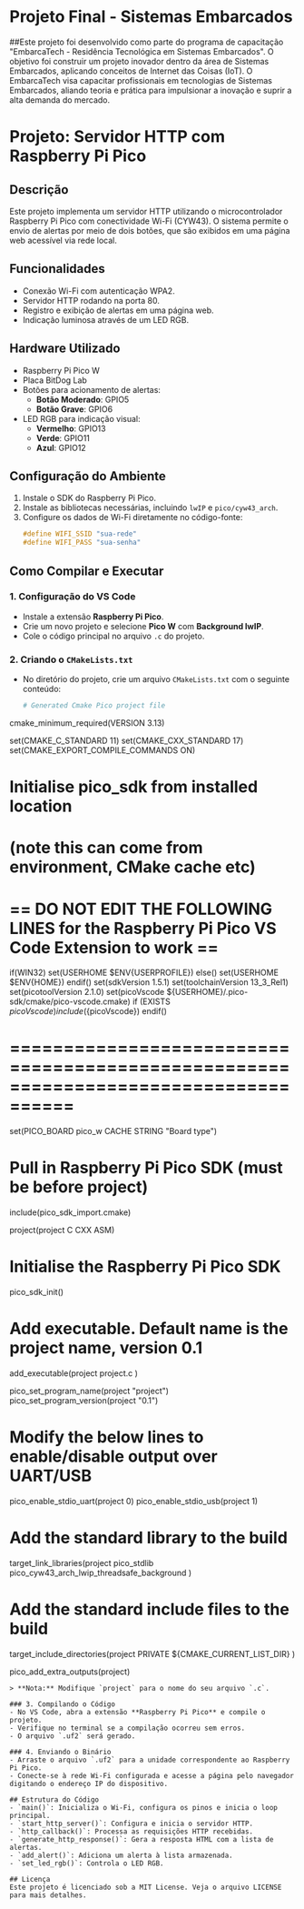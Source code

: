 # Projeto Final - Sistemas Embarcados

##Este projeto foi desenvolvido como parte do programa de capacitação "EmbarcaTech - Residência Tecnológica em Sistemas Embarcados". O objetivo foi construir um projeto inovador dentro da área de Sistemas Embarcados, aplicando conceitos de Internet das Coisas (IoT). O EmbarcaTech visa capacitar profissionais em tecnologias de Sistemas Embarcados, aliando teoria e prática para impulsionar a inovação e suprir a alta demanda do mercado.

# Projeto: Servidor HTTP com Raspberry Pi Pico

## Descrição
Este projeto implementa um servidor HTTP utilizando o microcontrolador Raspberry Pi Pico com conectividade Wi-Fi (CYW43). O sistema permite o envio de alertas por meio de dois botões, que são exibidos em uma página web acessível via rede local.

## Funcionalidades
- Conexão Wi-Fi com autenticação WPA2.
- Servidor HTTP rodando na porta 80.
- Registro e exibição de alertas em uma página web.
- Indicação luminosa através de um LED RGB.

## Hardware Utilizado
- Raspberry Pi Pico W
- Placa BitDog Lab
- Botões para acionamento de alertas:
  - **Botão Moderado**: GPIO5
  - **Botão Grave**: GPIO6
- LED RGB para indicação visual:
  - **Vermelho**: GPIO13
  - **Verde**: GPIO11
  - **Azul**: GPIO12

## Configuração do Ambiente
1. Instale o SDK do Raspberry Pi Pico.
2. Instale as bibliotecas necessárias, incluindo `lwIP` e `pico/cyw43_arch`.
3. Configure os dados de Wi-Fi diretamente no código-fonte:
   ```c
   #define WIFI_SSID "sua-rede"
   #define WIFI_PASS "sua-senha"
   ```

## Como Compilar e Executar
### 1. Configuração do VS Code
- Instale a extensão **Raspberry Pi Pico**.
- Crie um novo projeto e selecione **Pico W** com **Background lwIP**.
- Cole o código principal no arquivo `.c` do projeto.

### 2. Criando o `CMakeLists.txt`
- No diretório do projeto, crie um arquivo `CMakeLists.txt` com o seguinte conteúdo:
   ```cmake
  # Generated Cmake Pico project file

cmake_minimum_required(VERSION 3.13)

set(CMAKE_C_STANDARD 11)
set(CMAKE_CXX_STANDARD 17)
set(CMAKE_EXPORT_COMPILE_COMMANDS ON)

# Initialise pico_sdk from installed location
# (note this can come from environment, CMake cache etc)

# == DO NOT EDIT THE FOLLOWING LINES for the Raspberry Pi Pico VS Code Extension to work ==
if(WIN32)
    set(USERHOME $ENV{USERPROFILE})
else()
    set(USERHOME $ENV{HOME})
endif()
set(sdkVersion 1.5.1)
set(toolchainVersion 13_3_Rel1)
set(picotoolVersion 2.1.0)
set(picoVscode ${USERHOME}/.pico-sdk/cmake/pico-vscode.cmake)
if (EXISTS ${picoVscode})
    include(${picoVscode})
endif()
# ====================================================================================
set(PICO_BOARD pico_w CACHE STRING "Board type")

# Pull in Raspberry Pi Pico SDK (must be before project)
include(pico_sdk_import.cmake)

project(project C CXX ASM)

# Initialise the Raspberry Pi Pico SDK
pico_sdk_init()

# Add executable. Default name is the project name, version 0.1

add_executable(project project.c )

pico_set_program_name(project "project")
pico_set_program_version(project "0.1")

# Modify the below lines to enable/disable output over UART/USB
pico_enable_stdio_uart(project 0)
pico_enable_stdio_usb(project 1)

# Add the standard library to the build
target_link_libraries(project
        pico_stdlib    
        pico_cyw43_arch_lwip_threadsafe_background
        )
        
# Add the standard include files to the build
target_include_directories(project PRIVATE
  ${CMAKE_CURRENT_LIST_DIR}
)

pico_add_extra_outputs(project)

   ```
   > **Nota:** Modifique `project` para o nome do seu arquivo `.c`.

### 3. Compilando o Código
- No VS Code, abra a extensão **Raspberry Pi Pico** e compile o projeto.
- Verifique no terminal se a compilação ocorreu sem erros.
- O arquivo `.uf2` será gerado.

### 4. Enviando o Binário
- Arraste o arquivo `.uf2` para a unidade correspondente ao Raspberry Pi Pico.
- Conecte-se à rede Wi-Fi configurada e acesse a página pelo navegador digitando o endereço IP do dispositivo.

## Estrutura do Código
- `main()`: Inicializa o Wi-Fi, configura os pinos e inicia o loop principal.
- `start_http_server()`: Configura e inicia o servidor HTTP.
- `http_callback()`: Processa as requisições HTTP recebidas.
- `generate_http_response()`: Gera a resposta HTML com a lista de alertas.
- `add_alert()`: Adiciona um alerta à lista armazenada.
- `set_led_rgb()`: Controla o LED RGB.

## Licença
Este projeto é licenciado sob a MIT License. Veja o arquivo LICENSE para mais detalhes.

